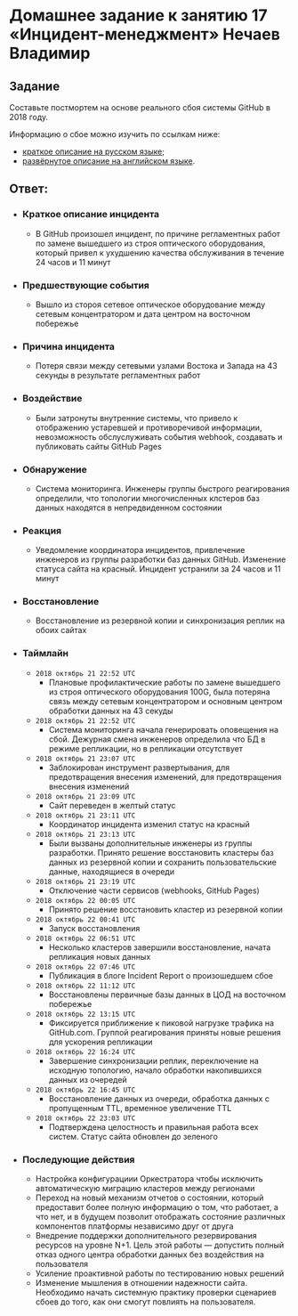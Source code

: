 # Домашнее задание к занятию 17 «Инцидент-менеджмент» Нечаев Владимир

## Задание

Составьте постмортем на основе реального сбоя системы GitHub в 2018 году.

Информацию о сбое можно изучить по ссылкам ниже:

* [краткое описание на русском языке](https://habr.com/ru/post/427301/);
* [развёрнутое описание на английском языке](https://github.blog/2018-10-30-oct21-post-incident-analysis/).

## Ответ:

* ### Краткое описание инцидента
  - В GitHub произошел инцидент, по причине регламентных работ по замене вышедшего из строя оптического оборудования, который привел к ухудшению качества обслуживания в течение 24 часов и 11 минут 

* ### Предшествующие события
  - Вышло из стороя сетевое оптическое оборудование между сетевым концентратором и дата центром на восточном побережье

* ### Причина инцидента
  - Потеря связи между сетевыми узлами Востока и Запада на 43 секунды в результате регламентных работ

* ### Воздействие
  - Были затронуты внутренние системы, что привело к отображению устаревшей и противоречивой информации, невозможность обслуслуживать события webhook, создавать и публиковать сайты GitHub Pages

* ### Обнаружение
  - Система мониторинга. Инженеры группы быстрого реагирования определили, что топологии многочисленных клстеров баз данных находятся в непредвиденном состоянии

* ### Реакция
  - Уведомление координатора инцидентов, привлечение инженеров из группы разработки баз данных GitHub. Изменение статуса сайта на красный. Инцидент устранили за 24 часов и 11 минут

* ### Восстановление
  - Восстановление из резервной копии и синхронизация реплик на обоих сайтах 

* ### Таймлайн
   - `2018 октябрь 21 22:52 UTC`
     - Плановые профилактические работы по замене вышедшего из строя оптического оборудования 100G, была потеряна связь между сетевым концентратором и основным центром обработки данных на 43 секуды
   - `2018 октябрь 21 22:52 UTC`
     - Система мониторинга начала генерировать оповещения на сбой. Дежурная смена инженеров определила что БД в режиме репликации, но в репликации отсутствует 
   - `2018 октябрь 21 23:07 UTC`
     - Заблокирован инструмент развертывания, для предотвращения внесения изменений, для предотвращения внесения изменений
   - `2018 октябрь 21 23:09 UTC`
     - Сайт переведен в желтый статус
   - `2018 октябрь 21 23:11 UTC`
     - Координатор инцидента изменил статус на красный
   - `2018 октябрь 21 23:13 UTC`
     - Были вызваны дополнительные инженеры из группы разработки. Принято решение восстановить кластеры баз данных из резервной копии и сохранить пользовательские данные, находящиеся в очереди
   - `2018 октябрь 21 23:19 UTC`
     - Отключение части сервисов (webhooks, GitHub Pages)
   - `2018 октябрь 22 00:05 UTC`
     - Принято решение восстановить кластер из резервной копии
   - `2018 октябрь 22 00:41 UTC`
     - Запуск восстановления
   - `2018 октябрь 22 06:51 UTC`
     - Несколько кластеров завершили восстановление, начата репликация новых данных
   - `2018 октябрь 22 07:46 UTC`
     - Публикация в блоге Incident Report о произошедшем сбое
   - `2018 октябрь 22 11:12 UTC`
     - Восстановлены первичные базы данных в ЦОД на восточном побережье
   - `2018 октябрь 22 13:15 UTC`
     - Фиксируется приближение к пиковой нагрузке трафика на GitHub.com. Группой реагирования приняты новые решения для ускорения репликации
   - `2018 октябрь 22 16:24 UTC`
     - Завершение синхронизации реплик, переключение на исходную топологию, начало обработки накопившихся данных из очередей
   - `2018 октябрь 22 16:45 UTC`
     - Восстановление данных из очереди, обработка данных с пропущенным TTL, временное увеличение TTL
   - `2018 октябрь 22 23:03 UTC`
     - Подтверждена целостность и правильная работа всех систем. Статус сайта обновлен до зеленого

* ### Последующие действия
  - Настройка конфигурациии Оркестратора чтобы исключить автоматическую миграцию кластеров между регионами
  - Переход на новый механизм отчетов о состоянии, который предоставит более полную информацию о том, что работает, а что нет, и в будущем позволит отображать состояние различных компонентов платформы независимо друг от друга
  - Внедрение поддержки дополнительного резервирования ресурсов на уровне N+1. Цель этой работы — допустить полный отказ одного центра обработки данных без воздействия на пользователя
  - Усиление проактивной работы по тестированию новых решений
  - Изменение мышления в отношении надежности сайта. Необходимо начать системную практику проверки сценариев сбоев до того, как они смогут повлиять на пользователя.

